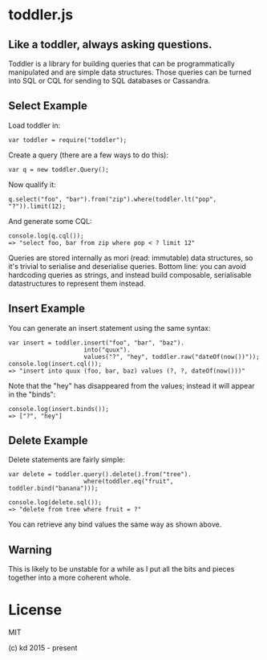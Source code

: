 # toddler.js

## Like a toddler, always asking questions.

Toddler is a library for building queries that can be programmatically
manipulated and are simple data structures.  Those queries can be
turned into SQL or CQL for sending to SQL databases or Cassandra.

## Select Example

Load toddler in:

    var toddler = require("toddler");

Create a query (there are a few ways to do this):

    var q = new toddler.Query();

Now qualify it:

    q.select("foo", "bar").from("zip").where(toddler.lt("pop", "?")).limit(12);

And generate some CQL:

    console.log(q.cql());
    => "select foo, bar from zip where pop < ? limit 12"

Queries are stored internally as mori (read: immutable) data structures, so
it's trivial to serialise and deserialise queries.  Bottom line: you
can avoid hardcoding queries as strings, and instead build composable,
serialisable datastructures to represent them instead.

## Insert Example

You can generate an insert statement using the same syntax:

    var insert = toddler.insert("foo", "bar", "baz").
                         into("quux").
                         values("?", "hey", toddler.raw("dateOf(now())"));
    console.log(insert.cql());
    => "insert into quux (foo, bar, baz) values (?, ?, dateOf(now()))"

Note that the "hey" has disappeared from the values; instead it will appear
in the "binds":

    console.log(insert.binds());
    => ["?", "hey"]

## Delete Example

Delete statements are fairly simple:

    var delete = toddler.query().delete().from("tree").
                         where(toddler.eq("fruit", toddler.bind("banana")));

    console.log(delete.sql());
    => "delete from tree where fruit = ?"

You can retrieve any bind values the same way as shown above.

## Warning

This is likely to be unstable for a while as I put all the
bits and pieces together into a more coherent whole.

# License

MIT

(c) kd 2015 - present
